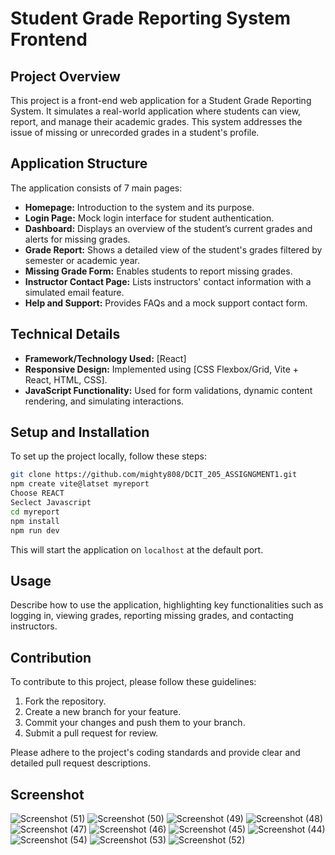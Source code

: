 # Student Grade Reporting System Frontend

## Project Overview

This project is a front-end web application for a Student Grade Reporting System. It simulates a real-world application where students can view, report, and manage their academic grades. This system addresses the issue of missing or unrecorded grades in a student's profile.

## Application Structure

The application consists of 7 main pages:

- **Homepage:** Introduction to the system and its purpose.
- **Login Page:** Mock login interface for student authentication.
- **Dashboard:** Displays an overview of the student’s current grades and alerts for missing grades.
- **Grade Report:** Shows a detailed view of the student's grades filtered by semester or academic year.
- **Missing Grade Form:** Enables students to report missing grades.
- **Instructor Contact Page:** Lists instructors' contact information with a simulated email feature.
- **Help and Support:** Provides FAQs and a mock support contact form.

## Technical Details

- **Framework/Technology Used:** [React]
- **Responsive Design:** Implemented using [CSS Flexbox/Grid, Vite + React, HTML, CSS].
- **JavaScript Functionality:** Used for form validations, dynamic content rendering, and simulating interactions.

## Setup and Installation

To set up the project locally, follow these steps:

```bash
git clone https://github.com/mighty808/DCIT_205_ASSIGNGMENT1.git
npm create vite@latset myreport
Choose REACT
Seclect Javascript
cd myreport
npm install
npm run dev
```

This will start the application on `localhost` at the default port.

## Usage

Describe how to use the application, highlighting key functionalities such as logging in, viewing grades, reporting missing grades, and contacting instructors.

## Contribution

To contribute to this project, please follow these guidelines:

1. Fork the repository.
2. Create a new branch for your feature.
3. Commit your changes and push them to your branch.
4. Submit a pull request for review.

Please adhere to the project's coding standards and provide clear and detailed pull request descriptions.

## Screenshot
![Screenshot (51)](https://github.com/mighty808/11353372_DCIT205_Assignment1/assets/142548335/880eea07-3045-4945-a162-915923ac5e6e)
![Screenshot (50)](https://github.com/mighty808/11353372_DCIT205_Assignment1/assets/142548335/e914f8d8-7d35-4e0a-be9b-3238520900cc)
![Screenshot (49)](https://github.com/mighty808/11353372_DCIT205_Assignment1/assets/142548335/426167f0-9d7c-4f11-93d4-27e2cebc34bf)
![Screenshot (48)](https://github.com/mighty808/11353372_DCIT205_Assignment1/assets/142548335/a372d4ea-6329-42bd-b99c-a79b4acb0669)
![Screenshot (47)](https://github.com/mighty808/11353372_DCIT205_Assignment1/assets/142548335/5767e0ff-e619-41cc-93e9-e3e0da6cc9db)
![Screenshot (46)](https://github.com/mighty808/11353372_DCIT205_Assignment1/assets/142548335/fcbcea13-d582-490e-9a24-1f2ae4e5d25c)
![Screenshot (45)](https://github.com/mighty808/11353372_DCIT205_Assignment1/assets/142548335/d6438d5f-ee9d-4c44-9582-5fcc6aca90ca)
![Screenshot (44)](https://github.com/mighty808/11353372_DCIT205_Assignment1/assets/142548335/64ef9735-ee49-431b-ab08-a3578bcc33f6)
![Screenshot (54)](https://github.com/mighty808/11353372_DCIT205_Assignment1/assets/142548335/7234a3fe-30a7-4042-aaf6-50387debb2a8)
![Screenshot (53)](https://github.com/mighty808/11353372_DCIT205_Assignment1/assets/142548335/561b2c93-a14f-4cb0-955c-964d86cbbbc4)
![Screenshot (52)](https://github.com/mighty808/11353372_DCIT205_Assignment1/assets/142548335/4af2a42d-5a43-44e5-a442-48591332e638)

